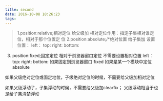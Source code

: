 ```yaml
---
title: second
date: 2016-10-08 10:26:23
tags:
---
```

> 1.position:relative;相对定位    给父级加
相对定位作用：指定子集相对谁定位，相对于那个位置定				位
2.position:absolute;/*绝对位置  给子集加
		  设置位置：
		  left：
		  top:
		  right:
		  bottom:
 3. position:fixed;固定定位  相对于浏览器窗口定位
		   不需要设置相对位置
	  	 left：
		 top:
   	 	right:
	 	 bottom:
	如果固定到浏览器窗口   fixed
	如果是某一个模块中定位   absolute


如果父级绝对定位或固定地位，子级绝对定位的时候，不需要给父级加相对定位

如果父级浮动了，子集浮动的时候，不需要给父级加clearfix；
父级浮动相当于也是给子集清楚浮动